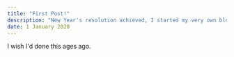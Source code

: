 ```yaml
---
title: "First Post!"
description: "New Year's resolution achieved, I started my very own blog!"
date: 1 January 2020
---
```

I wish I'd done this ages ago.
